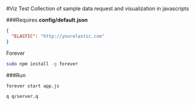 #Viz Test
Collection of sample data request and visualization in javascripts

###Requires
**config/default.json**
```json
{
  "ELASTIC": "http://yourelastic.com"
}
```

Forever
```bash
sudo npm install -g forever
```

###Run
```bash
forever start app.js
```
```bash
q q/server.q
```